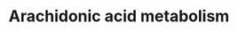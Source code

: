 ---
annotations:
- type: Pathway Ontology
  value: arachidonic acid metabolic pathway
authors:
- ReactomeTeam
- Anwesha
- Mkutmon
description: Eicosanoids, oxygenated, 20-carbon fatty acids, are autocrine and paracrine
  signaling molecules that modulate physiological processes including pain, fever,
  inflammation, blood clot formation, smooth muscle contraction and relaxation, and
  the release of gastric acid. Eicosanoids are  synthesized in humans primarily from
  arachidonic acid (all-cis 5,8,11,14-eicosatetraenoic acid) that is released from
  membrane phospholipids. Once released, arachidonic acid is acted on by prostaglandin
  G/H synthases (PTGS, also known as cyclooxygenases (COX)) to form prostaglandins
  and thromboxanes, by arachidonate lipoxygenases (ALOX) to form leukotrienes, epoxygenases
  (cytochrome P450s and epoxide hydrolase) to form epoxides such as 15-eicosatetraenoic
  acids, and omega-hydrolases (cytochrome P450s) to form hydroxyeicosatetraenoic acids
  (Buczynski et al. 2009, Vance & Vance 2008).<br>Levels of free arachidonic acid
  in the cell are normally very low so the rate of synthesis of eicosanoids is determined
  primarily by the activity of phospholipase A2, which mediates phospholipid cleavage
  to generate free arachidonic acid. The enzymes involved in arachidonic acid metabolism
  are typically constitutively expressed so the subset of these enzymes expressed
  by a cell determines the range of eicosanoids it can synthesize.<br>Eicosanoids
  are unstable, undergoing conversion to inactive forms with half-times under physiological
  conditions of seconds or minutes. Many of these reactions appear to be spontaneous.  View
  original pathway at [http://www.reactome.org/PathwayBrowser/#DIAGRAM=2142753 Reactome].
last-edited: 2021-01-25
organisms:
- Homo sapiens
redirect_from:
- /index.php/Pathway:WP2650
- /instance/WP2650
schema-jsonld:
- '@context': https://schema.org/
  '@id': https://wikipathways.github.io/pathways/WP2650.html
  '@type': Dataset
  creator:
    '@type': Organization
    name: WikiPathways
  description: Eicosanoids, oxygenated, 20-carbon fatty acids, are autocrine and paracrine
    signaling molecules that modulate physiological processes including pain, fever,
    inflammation, blood clot formation, smooth muscle contraction and relaxation,
    and the release of gastric acid. Eicosanoids are  synthesized in humans primarily
    from arachidonic acid (all-cis 5,8,11,14-eicosatetraenoic acid) that is released
    from membrane phospholipids. Once released, arachidonic acid is acted on by prostaglandin
    G/H synthases (PTGS, also known as cyclooxygenases (COX)) to form prostaglandins
    and thromboxanes, by arachidonate lipoxygenases (ALOX) to form leukotrienes, epoxygenases
    (cytochrome P450s and epoxide hydrolase) to form epoxides such as 15-eicosatetraenoic
    acids, and omega-hydrolases (cytochrome P450s) to form hydroxyeicosatetraenoic
    acids (Buczynski et al. 2009, Vance & Vance 2008).<br>Levels of free arachidonic
    acid in the cell are normally very low so the rate of synthesis of eicosanoids
    is determined primarily by the activity of phospholipase A2, which mediates phospholipid
    cleavage to generate free arachidonic acid. The enzymes involved in arachidonic
    acid metabolism are typically constitutively expressed so the subset of these
    enzymes expressed by a cell determines the range of eicosanoids it can synthesize.<br>Eicosanoids
    are unstable, undergoing conversion to inactive forms with half-times under physiological
    conditions of seconds or minutes. Many of these reactions appear to be spontaneous.  View
    original pathway at [http://www.reactome.org/PathwayBrowser/#DIAGRAM=2142753 Reactome].
  keywords:
  - 5-HETE
  - 'HXA3 '
  - 'Fe2+ '
  - 'ALOX15 '
  - arachidyl ester
  - ARA
  - LPC
  - 'CYP2U1 '
  - DHET(1)
  - 19-HETE
  - 'LTC4S '
  - 'CYP2C9 '
  - 12S-HpETE
  - AA
  - HXEH
  - '6t,12epi-LTB4 '
  - 'HXB3 '
  - Gly
  - 'LTA4H '
  - 15S-HETE
  - (CYP4F2/4F3 based)
  - 'NADPH '
  - CYP(1)
  - PTGR1
  - 'CYP1B1 '
  - '5,6-DHET '
  - '(5Z,11Z,14Z)-8,9-dihydroxyicosatrienoic acid '
  - 'CYP4F22 '
  - L-Glu
  - 18cooh-LTB4
  - '(5Z,8Z,14Z)-11,12-dihydroxyicosatrienoic acid '
  - '(5Z,8Z,11Z)-14,15-dihydroxyicosatrienoic acid '
  - ALOX12:Fe2+
  - 'CYP4A11 '
  - 'CYP4A22 '
  - TrXA3/B3
  - LTA4
  - 'L-selenocysteine-residue-GPX2 '
  - 'Mg2+ '
  - 5S-HpETE
  - 12R-HETE
  - '8,9-EET '
  - '6t-LTB4 '
  - 'CYP4F11 '
  - p-S272-ALOX5:Ca2+:Fe2+
  - 'Zn2+ '
  - 'p-S272-ALOX5 '
  - 'DPEP3 '
  - FAAH2
  - LTD4
  - EPHX2 dimer
  - 12-oxoLTB4
  - '14,15-EET '
  - '11,12-EET '
  - ARACOH
  - '17-HETE '
  - CYP(4)
  - AEA
  - CYP(3)
  - 'ALOX12 '
  - 'O-acetyl-L-serine-PTGS2 '
  - 'ALOX5 '
  - ABCC1
  - 12R-HpETE
  - 'CYP2C8 '
  - ATP
  - GPX1/2/4
  - H+
  - 'L-selenocysteine residue-GPX1 '
  - 'NADH '
  - 'CYP2C19 '
  - 5-oxoETE
  - CYP(2)
  - '16-HETE '
  - EXC4
  - Prostaglandins (PG)
  - 8,9/11,12/14,15-EET
  - 16/17/18-HETE
  - ALOX12/15
  - p-S272,T222,T334-MAPKAPK2
  - 5S-HETE
  - 'Ca2+ '
  - CYP(5)
  - PON1,2,3:2xCa2+
  - PLA2:phosphatidylcholine
  - ALOX5:Ca2+:Fe2+
  - LTB4
  - GSH
  - 'ALOX12B '
  - 'GGT1(381-569) '
  - 5-HETEL
  - 'CYP4B1 '
  - LTE4
  - 'p-S505,S727-PLA2G4A '
  - NAD(P)+
  - 'ALOX5AP '
  - 'GGT5(1-387) '
  - 'CYP4F8 '
  - 'GGT1(1-380) '
  - PC
  - '18-HETE '
  - GGT
  - EXE4
  - DPEP
  - 'NADP+ '
  - 20-HETE
  - FAAH
  - NADP+
  - EET(1)
  - LTA4H:Zn2+
  - HXA3/B3
  - EXA4
  - dimers
  - 15-oxoETE
  - AWAT1
  - 'DPEP2 '
  - 'CYP2J2 '
  - 5,6-EET
  - O2
  - Acyl-CoA
  - ALOX5:ALOX5AP:LTC4S
  - ETA
  - 'CYP4F3 '
  - 12-oxoETE
  - 'ALOX15B '
  - HXA3
  - DPEP1,2,3 dimers
  - 6t/6t,12epi-LTB4
  - NADPH
  - ALOXE3
  - H2O
  - NAD(P)H
  - Ac-PTGS2 dimer
  - 'PON2 '
  - 'NAD+ '
  - GSSG
  - 15-HEDH
  - ALOX15/15B
  - CoA-SH
  - 'CYP1A1 '
  - 20OH-LTB4
  - GGT1, 5 dimers
  - 'L-selenocysteine-residue-GPX4(?-197) '
  - and Thromboxanes
  - 'CYP4F2 '
  - 'GGT5(388-586) '
  - ALDH
  - ALOX15:Fe2+
  - 'heme b '
  - ADP
  - 15R-HETE
  - 15S-HpETE
  - Cytochrome P450
  - 'PTGS2 '
  - 12S-HETE
  - 'PON3 '
  - 'EPHX2 '
  - EXD4
  - 'CYP1A2 '
  - 5-HEDH
  - (TX)
  - Active
  - 'PON1 '
  - '5,6-EET '
  - 'TrXA3 '
  - 'TrXB3 '
  - LTC4
  - 'DPEP1 '
  - ALOX12B:Fe2+
  - Synthesis of
  - 20cho-LTB4
  - 20cooh-LTB4
  - 'PC '
  license: CC0
  name: Arachidonic acid metabolism
seo: CreativeWork
title: Arachidonic acid metabolism
wpid: WP2650
---